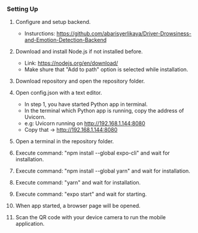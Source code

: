 ### Setting Up

1. Configure and setup backend.

   - Insturctions: https://github.com/abarisyerlikaya/Driver-Drowsiness-and-Emotion-Detection-Backend

2. Download and install Node.js if not installed before.

   - Link: https://nodejs.org/en/download/
   - Make shure that "Add to path" option is selected while installation.

3. Download repository and open the repository folder.

4. Open config.json with a text editor.

   - In step 1, you have started Python app in terminal.
   - In the terminal which Python app is running, copy the address of Uvicorn.
   - e.g: Uvicorn running on http://192.168.1.144:8080
   - Copy that -> http://192.168.1.144:8080

5. Open a terminal in the repository folder.

6. Execute command: "npm install --global expo-cli" and wait for installation.

7. Execute command: "npm install --global yarn" and wait for installation.

8. Execute command: "yarn" and wait for installation.

9. Execute command: "expo start" and wait for starting.

10. When app started, a browser page will be opened.

11. Scan the QR code with your device camera to run the mobile application.
